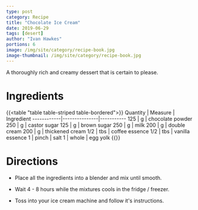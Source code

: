 ```yaml
---
type: post
category: Recipe
title: "Chocolate Ice Cream"
date: 2019-06-29
tags: [desert]
author: "Ivan Hawkes"
portions: 6
image: /img/site/category/recipe-book.jpg
image-thumbnail: /img/site/category/recipe-book.jpg
---
```


A thoroughly rich and creamy dessert that is certain to please.
<!--more-->

# Ingredients

{{<table "table table-striped table-bordered">}}
Quantity	| Measure 		| Ingredient
------------|---------------|-----------
125		 	| g 			| chocolate powder
250 		| g 			| castor sugar
125 		| g 			| brown sugar
250 		| g 			| milk
200			| g 			| double cream
200			| g 			| thickened cream
1/2	 		| tbs	 		| coffee essence
1/2	 		| tbs	 		| vanilla essence
1	 		| pinch 		| salt
1	 		| whole 		| egg yolk
{{</table>}}

# Directions

* Place all the ingredients into a blender and mix until smooth.

* Wait 4 - 8 hours while the mixtures cools in the fridge / freezer.

* Toss into your ice cream machine and follow it's instructions.